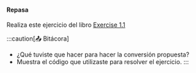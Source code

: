 #### Repasa

Realiza este ejercicio del libro [Exercise 1.1](https://natureofcode.com/vectors/#exercise-11) 

:::caution[📤 Bitácora]
- ¿Qué tuviste que hacer para hacer la conversión propuesta?
- Muestra el código que utilizaste para resolver el ejercicio.
:::

